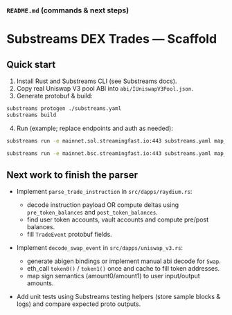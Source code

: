 ### `README.md` (commands & next steps)

# Substreams DEX Trades — Scaffold

## Quick start

1. Install Rust and Substreams CLI (see Substreams docs).
2. Copy real Uniswap V3 pool ABI into `abi/IUniswapV3Pool.json`.
3. Generate protobuf & build:

```bash
substreams protogen ./substreams.yaml
substreams build
```

4. Run (example; replace endpoints and auth as needed):

```bash
substreams run -e mainnet.sol.streamingfast.io:443 substreams.yaml map_sol_trades --start-block <SLOT> --stop-block +10

substreams run -e mainnet.bsc.streamingfast.io:443 substreams.yaml map_bsc_uniswapv3_swaps --start-block <BLOCK> --stop-block +10 --param.pool_address=0xd857e4a8fe599ed936157076674b2756d9df6fe8
```

## Next work to finish the parser

- Implement `parse_trade_instruction` in `src/dapps/raydium.rs`:

  - decode instruction payload OR compute deltas using `pre_token_balances` and `post_token_balances`.
  - find user token accounts, vault accounts and compute pre/post balances.
  - fill `TradeEvent` protobuf fields.

- Implement `decode_swap_event` in `src/dapps/uniswap_v3.rs`:

  - generate abigen bindings or implement manual abi decode for `Swap`.
  - eth_call `token0()` / `token1()` once and cache to fill token addresses.
  - map sign semantics (amount0/amount1) to user input/output amounts.

- Add unit tests using Substreams testing helpers (store sample blocks & logs) and compare expected proto outputs.
